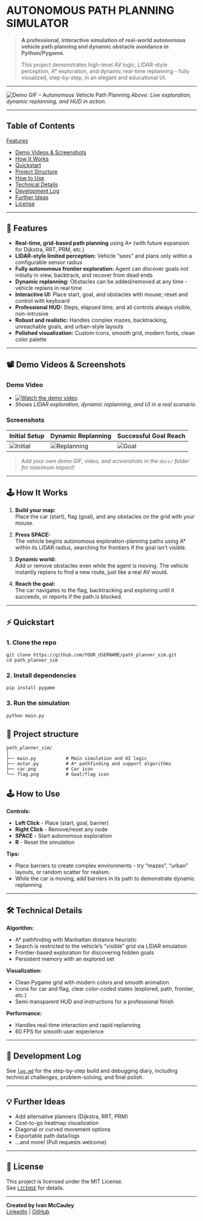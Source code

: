 # AUTONOMOUS PATH PLANNING SIMULATOR

> **A professional, interactive simulation of real-world autonomous vehicle path planning and dynamic obstacle avoidance in Python/Pygame.**
>
> This project demonstrates high-level AV logic, LIDAR-style perception, A* exploration, and dynamic real-time replanning - fully visualized, step-by-step, in an elegant and educational UI.

---

![Demo GIF – Autonomous Vehicle Path Planning](docs/demo.gif)
*Above: Live exploration, dynamic replanning, and HUD in action.*

---
 
## Table of Contents

[Features](#features)
- [Demo Videos & Screenshots](#demo-videos--screenshots)
- [How It Works](#how-it-works)
- [Quickstart](#quickstart)
- [Project Structure](#project-structure)
- [How to Use](#how-to-use)
- [Technical Details](#technical-details)
- [Development Log](#development-log)
- [Further Ideas](#further-ideas)
- [License](#license)

---

##  🚀 Features

- **Real-time, grid-based path planning** using A* (with future expansion for Dijkstra, RRT, PRM, etc.)
- **LIDAR-style limited perception:** Vehicle “sees” and plans only within a configurable sensor radius
- **Fully autonomous frontier exploration:** Agent can discover goals not initially in view, backtrack, and recover from dead ends
- **Dynamic replanning:** Obstacles can be added/removed at any time - vehicle replans in real time
- **Interactive UI:** Place start, goal, and obstacles with mouse; reset and control with keyboard
- **Professional HUD:** Steps, elapsed time, and all controls always visible, non-intrusive
- **Robust and realistic:** Handles complex mazes, backtracking, unreachable goals, and urban-style layouts
- **Polished visualization:** Custom icons, smooth grid, modern fonts, clean color palette

---

## 📽️ Demo Videos & Screenshots

###  **Demo Video**
- [![Watch the demo video](docs/demo_thumbnail.png)](docs/final_demo.mp4)
- *Shows LIDAR exploration, dynamic replanning, and UI in a real scenario.*

###  **Screenshots**
| Initial Setup        | Dynamic Replanning        | Successful Goal Reach |
|----------------------|--------------------------|----------------------|
| ![Initial](docs/setup.png) | ![Replanning](docs/replan.png) | ![Goal](docs/goal.png) |

> *Add your own demo GIF, video, and screenshots in the `docs/` folder for maximum impact!*

---

## 🕹️ How It Works

1. **Build your map:**  
   Place the car (start), flag (goal), and any obstacles on the grid with your mouse.

2. **Press SPACE:**  
   The vehicle begins autonomous exploration-planning paths using A* within its LIDAR radius, searching for frontiers if the goal isn’t visible.

3. **Dynamic world:**  
   Add or remove obstacles even while the agent is moving. The vehicle instantly replans to find a new route, just like a real AV would.

4. **Reach the goal:**  
   The car navigates to the flag, backtracking and exploring until it succeeds, or reports if the path is blocked.

---

## ⚡ Quickstart

### 1. **Clone the repo**
```
git clone https://github.com/YOUR_USERNAME/path_planner_sim.git
cd path_planner_sim
```

### 2. **Install dependencies**
```
pip install pygame
```


### 3. **Run the simulation**
```
python main.py
```

## 📁 Project structure
```
path_planner_sim/
│
├── main.py           # Main simulation and UI logic
├── astar.py          # A* pathfinding and support algorithms
├── car.png           # Car icon
└── flag.png          # Goal/flag icon
```

## 🕹️ How to Use

**Controls:**
- **Left Click** - Place (start, goal, barrier)
- **Right Click** - Remove/reset any node
- **SPACE** - Start autonomous exploration
- **R** - Reset the simulation

**Tips:**
- Place barriers to create complex environments - try “mazes”, “urban” layouts, or random scatter for realism.
- While the car is moving, add barriers in its path to demonstrate dynamic replanning.

---

## 🛠️ Technical Details

**Algorithm:**
- A* pathfinding with Manhattan distance heuristic
- Search is restricted to the vehicle’s “visible” grid via LIDAR emulation
- Frontier-based exploration for discovering hidden goals
- Persistent memory with an explored set

**Visualization:**
- Clean Pygame grid with modern colors and smooth animation
- Icons for car and flag, clear color-coded states (explored, path, frontier, etc.)
- Semi-transparent HUD and instructions for a professional finish

**Performance:**
- Handles real-time interaction and rapid replanning
- 60 FPS for smooth user experience

---

## 📝 Development Log

See [`log.md`](log.md) for the step-by-step build and debugging diary, including technical challenges, problem-solving, and final polish.

---

## 💡 Further Ideas
- Add alternative planners (Dijkstra, RRT, PRM)
- Cost-to-go heatmap visualization
- Diagonal or curved movement options
- Exportable path data/logs
- …and more! (Pull requests welcome)

---

## 📄 License

This project is licensed under the MIT License.  
See [`LICENSE`](LICENSE) for details.

---

**Created by Ivan McCauley**  
[LinkedIn](https://www.linkedin.com/in/ivan-mccauley-82b17a177) | [GitHub](https://github.com/IvanMcCauley)

